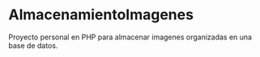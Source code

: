 # AlmacenamientoImagenes
Proyecto personal en PHP para almacenar imagenes organizadas en una base de datos.


